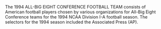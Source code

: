 The 1994 ALL-BIG EIGHT CONFERENCE FOOTBALL TEAM consists of American football players chosen by various organizations for All-Big Eight Conference teams for the 1994 NCAA Division I-A football season. The selectors for the 1994 season included the Associated Press (AP).
